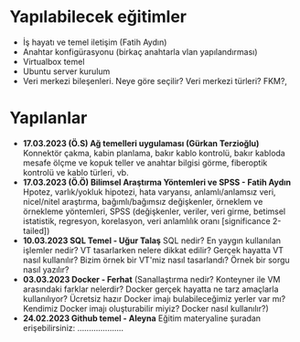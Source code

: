 # Yapılabilecek eğitimler
- İş hayatı ve temel iletişim (Fatih Aydın)
- Anahtar konfigürasyonu (birkaç anahtarla vlan yapılandırması)
- Virtualbox temel
- Ubuntu server kurulum
- Veri merkezi bileşenleri. Neye göre seçilir? Veri merkezi türleri? FKM?,

# Yapılanlar
- __17.03.2023 (Ö.S)  Ağ temelleri uygulaması (Gürkan Terzioğlu)__ Konnektör çakma, kabin planlama, bakır kablo kontrolü, bakır kabloda mesafe ölçme ve kopuk teller ve anahtar bilgisi görme, fiberoptik kontrolü ve kablo türleri, vb.
- __17.03.2023 (Ö.Ö)  Bilimsel Araştırma Yöntemleri ve SPSS - Fatih Aydın__ Hpotez, varlık/yokluk hipotezi, hata varyansı, anlamlı/anlamsız veri, nicel/nitel araştırma, bağımlı/bağımsız değişkenler, örneklem ve örnekleme yöntemleri, SPSS (değişkenler, veriler, veri girme, betimsel istatistik, regresyon, korelasyon, veri anlamlılık oranı [significance 2-tailed])
- __10.03.2023  SQL Temel - Uğur Talaş__ SQL nedir? En yaygın kullanılan işlemler nedir? VT tasarlarken nelere dikkat edilir? Gerçek hayatta VT nasıl kullanılır? Bizim örnek bir VT'miz nasıl tasarlandı? Örnek bir sorgu nasıl yazılır?
- __03.03.2023  Docker - Ferhat__ (Sanallaştırma nedir? Konteyner ile VM arasındaki farklar nelerdir? Docker gerçek hayatta ne tarz amaçlarla kullanılıyor? Ücretsiz hazır Docker imajı bulabileceğimiz yerler var mı? Kendimiz Docker imajı oluşturabilir miyiz? Docker nasıl kullanılır?)
- __24.02.2023  Github temel - Aleyna__ Eğitim materyaline şuradan erişebilirsiniz: ....................
